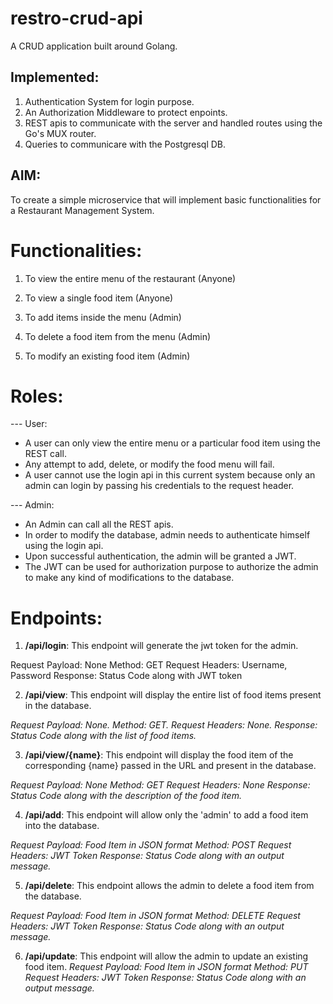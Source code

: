 # restro-crud-api
A CRUD application built around Golang.
## Implemented:
1. Authentication System for login purpose.
2. An Authorization Middleware to protect enpoints.
3. REST apis to communicate with the server and handled routes using the Go's MUX router.
4. Queries to communicare with the Postgresql DB.


## AIM:  

To create a simple microservice that will implement basic functionalities for a Restaurant Management System. 

# Functionalities: 

1. To view the entire menu of the restaurant (Anyone) 

2. To view a single food item (Anyone) 

3. To add items inside the menu (Admin) 

4. To delete a food item from the menu (Admin) 

5. To modify an existing food item (Admin) 

# Roles: 

--- User: 

- A user can only view the entire menu or a particular food item using the REST call.
- Any attempt to add, delete, or modify the food menu will fail. 
- A user cannot use the login api in this current system because only an admin can login by passing his credentials to the request header. 

--- Admin:

- An Admin can call all the REST apis. 
- In order to modify the database, admin needs to authenticate himself using the login api. 
- Upon successful authentication, the admin will be granted a JWT. 
- The JWT can be used for authorization purpose to authorize the admin to make any kind of modifications to the database.

# Endpoints: 

1. **/api/login**: This endpoint will generate the jwt token for the admin. 

Request Payload: None
Method: GET 
Request Headers: Username, Password 
Response: Status Code along with JWT token

 

2. **/api/view**: This endpoint will display the entire list of food items present in the database. 

*Request Payload: None.
Method: GET.
Request Headers: None.
Response: Status Code along with the list of food items.*

 

3. **/api/view/{name}**: This endpoint will display the food item of the corresponding {name} passed in the URL and present in the database. 

*Request Payload: None 
Method: GET 
Request Headers: None 
Response: Status Code along with the description of the food item.*

 

4. **/api/add**: This endpoint will allow only the 'admin' to add a food item into the database. 

*Request Payload: Food Item in JSON format 
Method: POST 
Request Headers: JWT Token 
Response: Status Code along with an output message.*

 

5. **/api/delete**: This endpoint allows the admin to delete a food item from the database. 

*Request Payload: Food Item in JSON format 
Method: DELETE 
Request Headers: JWT Token 
Response: Status Code along with an output message.* 

 
6. **/api/update**: This endpoint will allow the admin to update an existing food item. 
*Request Payload: Food Item in JSON format 
Method: PUT 
Request Headers: JWT Token 
Response: Status Code along with an output message.*
